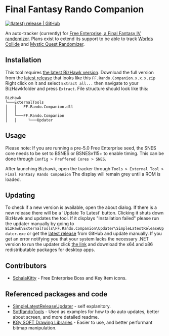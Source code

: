 ﻿# Final Fantasy Rando Companion
[![(latest) release | GitHub](https://img.shields.io/github/release/Kyuuden/Companion.svg?logo=github&logoColor=333333&style=popout)](https://github.com/Kyuuden/Companion/releases/latest)

An auto-tracker (currently) for [Free Enterprise, a Final Fantasy IV randomizer](https://ff4fe.com/).
Plans exist to extend its support to be able to track [Worlds Collide](https://ff6worldscollide.com/) and [Mystic Quest Randomizer](https://www.ffmqrando.net/).


## Installation
This tool requires [the latest BizHawk version](https://github.com/TASEmulators/BizHawk/releases/latest).
Download the full version from the [latest release](https://github.com/Kyuuden/Companion/releases/latest) that looks like this `FF.Rando.Companion.x.x.x.zip`
Right click on it and select `Extract all...` then navigate to your BizHawkfolder and press `Extract`.
File structure should look like this:
```
BizHawk
└───ExternalTools
│   │   FF.Rando.Companion.dll
│   │
│   └───FF.Rando.Companion
│   │     └───Updater
```

## Usage

Please note: If you are running a pre-5.0 Free Enterprise seed, the SNES core needs to be set to BSNES or BSNESv115+ to enable timing. 
This can be done through ```Config > Preffered Cores > SNES```.

After launching Bizhawk, open the tracker through ```Tools > External Tool > Final Fantasy Rando Companion```
The display will remain grey until a ROM is loaded. 

## Updating
To check if a new version is available, open the about dialog. If there is a new release there will be a 'Update To Latest' button. Clicking it shuts down BizHawk and updates the tool. If it displays "Installation failed" please run the updater manually by going to ```BizHawk\ExternalTools\FF.Rando.Companion\Updater\SimpleLatestReleaseUpdater.exe``` or get the [latest release](https://github.com/Kyuuden/Companion/releases/latest) from GitHub and update manually. If you get an error notifying you that your system lacks the necessary .NET version to run the updater click [the link](https://dotnet.microsoft.com/download/dotnet/5.0/runtime?utm_source=getdotnetcore&utm_medium=referral) and download the x64 and x86 redistributable packages for desktop apps.

## Contributors
* [SchalaKitty](https://www.twitch.tv/schalakitty) - Free Enterprise Boss and Key Item icons.

## Referenced packages and code
* [SimpleLatestReleaseUpdater](https://github.com/TalicZealot/SimpleLatestReleaseUpdater) - self explanitory.
* [SotRandoTools](https://github.com/TalicZealot/SotnRandoTools) - Used as examples for how to do auto updates, better about screen, and more detailed readme.
* [KGy SOFT Drawing Libraries](https://github.com/koszeggy/KGySoft.Drawing) - Easier to use, and better performant bitmap manipulation.